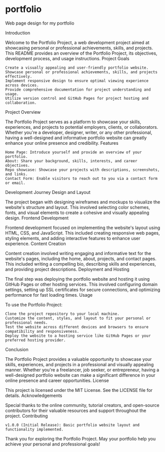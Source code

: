 # portfolio
Web page design for my portfolio

Introduction

Welcome to the Portfolio Project, a web development project aimed at showcasing personal or professional achievements, skills, and projects. This README provides an overview of the Portfolio Project, its objectives, development process, and usage instructions.
Project Goals

    Create a visually appealing and user-friendly portfolio website.
    Showcase personal or professional achievements, skills, and projects effectively.
    Implement responsive design to ensure optimal viewing experience across devices.
    Provide comprehensive documentation for project understanding and usage.
    Utilize version control and GitHub Pages for project hosting and collaboration.

Project Overview

The Portfolio Project serves as a platform to showcase your skills, experiences, and projects to potential employers, clients, or collaborators. Whether you're a developer, designer, writer, or any other professional, having a well-designed and informative portfolio website can greatly enhance your online presence and credibility.
Features

    Home Page: Introduce yourself and provide an overview of your portfolio.
    About: Share your background, skills, interests, and career objectives.
    Repo showcase: Showcase your projects with descriptions, screenshots, and links.
    Contact Form: Enable visitors to reach out to you via a contact form or email.

Development Journey
Design and Layout

The project began with designing wireframes and mockups to visualize the website's structure and layout. This involved selecting color schemes, fonts, and visual elements to create a cohesive and visually appealing design.
Frontend Development

Frontend development focused on implementing the website's layout using HTML, CSS, and JavaScript. This included creating responsive web pages, styling elements, and adding interactive features to enhance user experience.
Content Creation

Content creation involved writing engaging and informative text for the website's pages, including the home, about, projects, and contact pages. This included writing a compelling bio, describing skills and experiences, and providing project descriptions.
Deployment and Hosting

The final step was deploying the portfolio website and hosting it using GitHub Pages or other hosting services. This involved configuring domain settings, setting up SSL certificates for secure connections, and optimizing performance for fast loading times.
Usage

To use the Portfolio Project:

    Clone the project repository to your local machine.
    Customize the content, styles, and layout to fit your personal or professional needs.
    Test the website across different devices and browsers to ensure compatibility and responsiveness.
    Deploy the website to a hosting service like GitHub Pages or your preferred hosting provider.

Conclusion

The Portfolio Project provides a valuable opportunity to showcase your skills, experiences, and projects in a professional and visually appealing manner. Whether you're a freelancer, job seeker, or entrepreneur, having a well-designed portfolio website can make a significant difference in your online presence and career opportunities.
License

This project is licensed under the MIT License. See the LICENSE file for details.
Acknowledgements

Special thanks to the online community, tutorial creators, and open-source contributors for their valuable resources and support throughout the project.
Contributing

    v1.0.0 (Initial Release): Basic portfolio website layout and functionality implemented.

Thank you for exploring the Portfolio Project. May your portfolio help you achieve your personal and professional goals!
